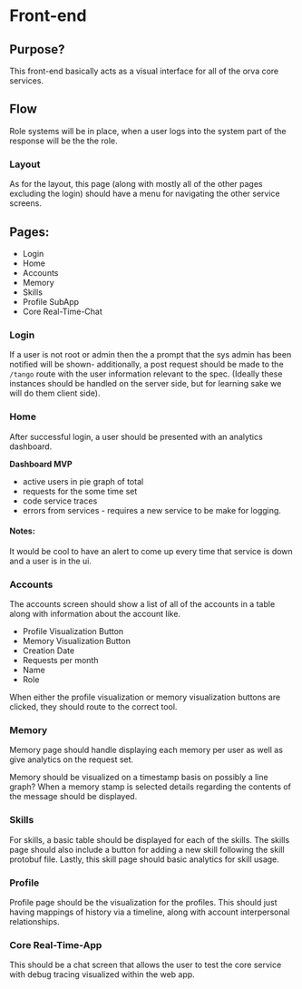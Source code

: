 # Front-end
## Purpose?
This front-end basically acts as a visual interface for all of the orva core services. 

## Flow
Role systems will be in place, when a user logs into the system part of the response will be the the role.

### Layout
As for the layout, this page (along with mostly all of the other pages excluding the login) should have a menu for navigating the other service screens. 

## Pages:
- Login
- Home
- Accounts 
- Memory
- Skills
- Profile SubApp
- Core Real-Time-Chat

### Login
If a user is not root or admin then the a prompt that the sys admin has been notified will be shown- additionally, a post request should be made to the `/tango` route with the user information relevant to the spec. (Ideally these instances should be handled on the server side, but for learning sake we will do them client side).  

### Home
After successful login, a user should be presented with an analytics dashboard. 

__Dashboard MVP__
- active users in pie graph of total
- requests for the some time set
- code service traces 
- errors from services - requires a new service to be make for logging.

#### Notes:
It would be cool to have an alert to come up every time that service is down and a user is in the ui. 

### Accounts
The accounts screen should show a list of all of the accounts in a table along with information about the account like.
- Profile Visualization Button
- Memory Visualization Button
- Creation Date
- Requests per month
- Name
- Role

When either the profile visualization or memory visualization buttons are clicked, they should route to the correct tool.

### Memory
Memory page should handle displaying each memory per user as well as give analytics on the request set.

Memory should be visualized on a timestamp basis on possibly a line graph? When a memory stamp is selected details regarding the contents of the message should be displayed. 

### Skills
For skills, a basic table should be displayed for each of the skills. The skills page should also include a button for adding a new skill following the skill protobuf file. Lastly, this skill page should basic analytics for skill usage.

### Profile
Profile page should be the visualization for the profiles. This should just having mappings of history via a timeline, along with account interpersonal relationships.

### Core Real-Time-App
This should be a chat screen that allows the user to test the core service with debug tracing visualized within the web app.
